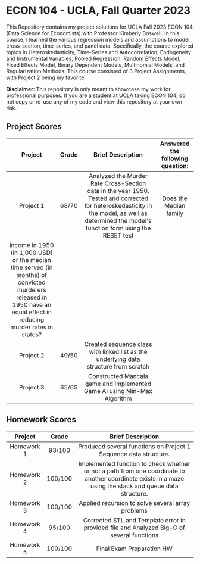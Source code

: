 # ECON 104 - UCLA, Fall Quarter 2023
This Repository contains my project solutions for UCLA Fall 2023 ECON 104 (Data Science for Economists) with Professor Kimberly Boswell. In this course, I learned the various regression models and assumptions to model cross-section, time-series, and panel data. Specifically, the course explored topics in Heteroskedasticity, Time-Series and Autocorrelation, Endogeneity and Instrumental Variables, Pooled Regression, Random Effects Model, Fixed Effects Model, Binary Dependent Models, Multinomial Models, and Regularization Methods. This course consisted of 3 Project Assignments, with Project 2 being my favorite.

<strong>Disclaimer: </strong> This repository is only meant to showcase my work for professional purposes. If you are a student at UCLA taking ECON 104, do not copy or re-use any of my code and view this repository at your own risk. 

## Project Scores
| Project   | Grade | Brief Description | Answered the following question: |
| :---:      |    :---:      |          :---: | :---:                       |
| Project 1 |   68/70   |  Analyzed the Murder Rate Cross-Section data in the year 1950. Tested and corrected for heteroskedasticity in the model, as well as determined the model's function form using the RESET test   | Does the Median family
income in 1950 (in 1,000 USD) or the median time served (in months) of convicted murderers released in 1950 have an equal effect in reducing murder rates in states?|
| Project 2 |   49/50   |  Created sequence class with linked list as the underlying data structure from scratch |
| Project 3 |   65/65   |  Constructed Mancala game and Implemented Game AI using Min-Max Algorithm  |

## Homework Scores
| Project | Grade | Brief Description |
| :---:      |    :---:      |          :---:                                        |
| Homework 1 |   93/100   | Produced several functions on Project 1 Sequence data structure. |
| Homework 2 |   100/100   |   Implemented function to check whether or not a path from one coordinate to another coordinate exists in a maze using the stack and queue data structure.   |
| Homework 3 |   100/100   |  Applied recursion to solve several array problems   |
| Homework 4 |   95/100   |  Corrected STL and Template error in provided file and Analyzed Big-O of several functions   |
| Homework 5 |   100/100   |  Final Exam Preparation HW   |
